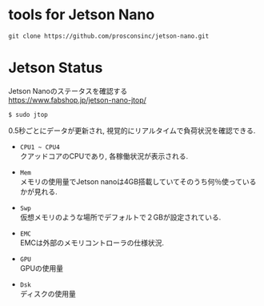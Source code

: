 # tools for Jetson Nano

```
git clone https://github.com/prosconsinc/jetson-nano.git
```

# Jetson Status  
Jetson Nanoのステータスを確認する  
https://www.fabshop.jp/jetson-nano-jtop/  

```
$ sudo jtop
```  
0.5秒ごとにデータが更新され, 視覚的にリアルタイムで負荷状況を確認できる.  
     
* <code>CPU1 ~ CPU4</code>  
クアッドコアのCPUであり, 各稼働状況が表示される.  

* <code>Mem</code>  
メモリの使用量でJetson nanoは4GB搭載していてそのうち何％使っているかが見れる.  

* <code>Swp</code>  
仮想メモリのような場所でデフォルトで２GBが設定されている.  

* <code>EMC</code>  
EMCは外部のメモリコントローラの仕様状況.  

* <code>GPU</code>  
GPUの使用量  

* <code>Dsk</code>  
ディスクの使用量  







